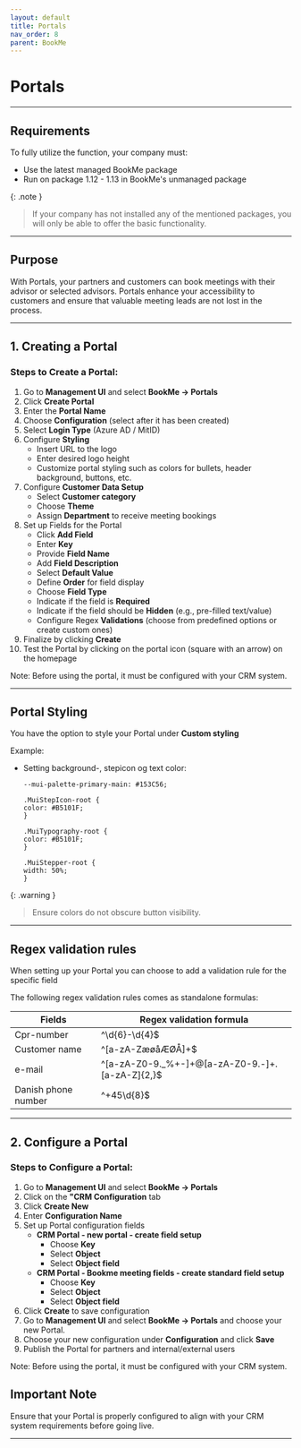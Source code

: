 ```yaml
---
layout: default
title: Portals
nav_order: 8
parent: BookMe
---
```


# Portals

---

## Requirements

To fully utilize the function, your company must:

- Use the latest managed BookMe package 
- Run on package 1.12 - 1.13 in BookMe's unmanaged package

{: .note }
> If your company has not installed any of the mentioned packages, you will only be able to offer the basic functionality.

---

## Purpose

With Portals, your partners and customers can book meetings with their advisor or selected advisors. Portals enhance your accessibility to customers and ensure that valuable meeting leads are not lost in the process.

---

## 1. Creating a Portal

### Steps to Create a Portal:

1. Go to **Management UI** and select **BookMe -> Portals**
2. Click **Create Portal**
3. Enter the **Portal Name**
4. Choose **Configuration** (select after it has been created)
5. Select **Login Type** (Azure AD / MitID)
6. Configure **Styling**
    - Insert URL to the logo
    - Enter desired logo height
    - Customize portal styling such as colors for bullets, header background, buttons, etc.
7. Configure **Customer Data Setup**
   - Select **Customer category**
   - Choose **Theme**
   - Assign **Department** to receive meeting bookings
8. Set up Fields for the Portal
   - Click **Add Field**
   - Enter **Key**
   - Provide **Field Name**
   - Add **Field Description**
   - Select **Default Value**
   - Define **Order** for field display
   - Choose **Field Type**
   - Indicate if the field is **Required**
   - Indicate if the field should be **Hidden** (e.g., pre-filled text/value)
   - Configure Regex **Validations** (choose from predefined options or create custom ones)
9. Finalize by clicking **Create**
10. Test the Portal by clicking on the portal icon (square with an arrow) on the homepage

Note: Before using the portal, it must be configured with your CRM system.

---
## Portal Styling
You have the option to style your Portal under **Custom styling**

Example: 
- Setting background-, stepicon og text color:

      --mui-palette-primary-main: #153C56;

      .MuiStepIcon-root {
      color: #B5101F;
      }

      .MuiTypography-root {
      color: #B5101F;
      }

      .MuiStepper-root {
      width: 50%;
      }

{: .warning }
> Ensure colors do not obscure button visibility.

---
## Regex validation rules
When setting up your Portal you can choose to add a validation rule for the specific field

The following regex validation rules comes as standalone formulas:

| Fields              | Regex validation formula |
|---------------------|--------------------------------------------------|
| Cpr-number          | ^\d{6}-\d{4}$                                    |
| Customer name       | ^[a-zA-ZæøåÆØÅ]+$                                |
| e-mail              | ^[a-zA-Z0-9._%+-]+@[a-zA-Z0-9.-]+\.[a-zA-Z]{2,}$ |
| Danish phone number | ^\+45\d{8}$                                      |

---
## 2. Configure a Portal

### Steps to Configure a Portal:

1. Go to **Management UI** and select **BookMe -> Portals**
2. Click on the **"CRM Configuration** tab
3. Click **Create New**
4. Enter **Configuration Name**
5. Set up Portal configuration fields
    - **CRM Portal - new portal - create field setup**
      - Choose **Key**
      - Select **Object**
      - Select **Object field**
   - **CRM Portal - Bookme meeting fields - create standard field setup**
     - Choose **Key**
     - Select **Object**
     - Select **Object field** 
6. Click **Create** to save configuration 
7. Go to **Management UI** and select **BookMe -> Portals** and choose your new Portal.
8. Choose your new configuration under **Configuration** and click **Save**
9. Publish the Portal for partners and internal/external users

Note: Before using the portal, it must be configured with your CRM system.

## **Important Note**

Ensure that your Portal is properly configured to align with your CRM system requirements before going live.

---
